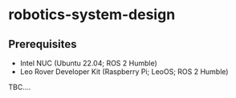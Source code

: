 # robotics-system-design

## Prerequisites
- Intel NUC (Ubuntu 22.04; ROS 2 Humble)
- Leo Rover Developer Kit (Raspberry Pi; LeoOS; ROS 2 Humble)

TBC....
